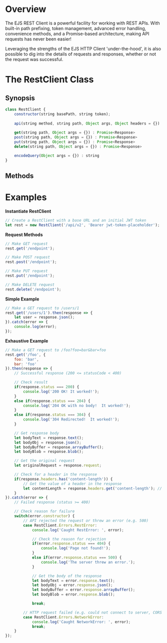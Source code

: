 # Overview
The EJS REST Client is a powerful facility for working with REST APIs.  With built-in path prefixing, token management, advanced error handling, convenience methods, and a Promise-based architecture, making API requests has never been easier!

Leveraging the strengths of the EJS HTTP Client 'under-the-hood', it is also possible to dig into the details of requests and responses, whether or not the request was successful.

# The RestClient Class
## Synopsis
```javascript
class RestClient {
    constructor(string basePath, string token);
    
    api(string method, string path, Object args, Object headers = {}) : Promise<Response>
    
    get(string path, Object args = {}) : Promise<Response>
    post(string path, Object args = {}) : Promise<Response>
    put(string path, Object args = {}) : Promise<Response>
    delete(string path, Object args = {}) : Promise<Response>

    encodeQuery(Object args = {}) : string
}
```
## Methods

# Examples
**Instantiate RestClient**
```javascript
// Create a RestClient with a base URL and an initial JWT token
let rest = new RestClient('/api/v2', 'Bearer jwt-token-placeholder');
```

**Request Methods**
```javascript
// Make GET request
rest.get('/endpoint');

// Make POST request
rest.post('/endpoint');

// Make PUT request
rest.put('/endpoint');

// Make DELETE request
rest.delete('/endpoint');
```

**Simple Example**
```javascript
// Make a GET request to /users/1
rest.get('/users/1').then(response => {
    let user = response.json();
}).catch(error => {
    console.log(error);
});
```

**Exhaustive Example**
```javascript
// Make a GET request to /foo?foo=bar&bar=foo
rest.get('/foo', {
    foo: 'bar',
    bar: 'foo'
}).then(response => {
    // Successful response (200 <= statusCode < 400)

    // Check result
    if(response.status === 200) {
        console.log('200 OK! It worked!');
    }
    else if(response.status === 204) {
        console.log('204 OK with no body!  It worked!');
    }
    else if(response.status === 304) {
        console.log('304 Redirected!  It worked!');
    }

    // Get response body
    let bodyText = response.text();
    let bodyObj = response.json();
    let bodyBuffer = response.arrayBuffer();
    let bodyBlob = response.blob();

    // Get the original request
    let originalRequest = response.request;

    // Check for a header in the response
    if(response.headers.has('content-length')) {
        // Get the value of a header in the response
        let contentLength = response.headers.get('content-length'); // case-insensitive header names
    }
}).catch(error => {
    // Failed response (status >= 400)

    // Check reason for failure
    switch(error.constructor) {
        // API rejected the request or threw an error (e.g. 500)
        case RestClient.Errors.RestError:
            console.log('Caught RestError: ', error);

            // Check the reason for rejection
            if(error.response.status === 404) {
                console.log('Page not found!');
            }
            else if(error.response.status === 500) {
                console.log('The server threw an error.');
            }

            // Get the body of the response
            let bodyText = error.response.text();
            let bodyObj = error.response.json();
            let bodyBuffer = error.response.arrayBuffer();
            let bodyBlob = error.response.blob();

            break;

        // HTTP request failed (e.g. could not connect to server, CORS error, etc.)
        case RestClient.Errors.NetworkError:
            console.log('Caught NetworkError: ', error);
            break;
    }
});
```